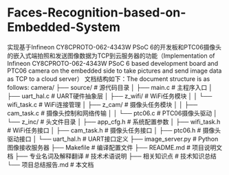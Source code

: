 # Faces-Recognition-based-on-Embedded-System
实现基于Infineon CY8CPROTO-062-4343W PSoC 6的开发板和PTC06摄像头的嵌入式端拍照和发送图像数据为TCP到云服务器的功能（Implementation of Infineon CY8CPROTO-062-4343W PSoC 6 based development board and PTC06 camera on the embedded side to take pictures and send image data as TCP to a cloud server） 
文档结构如下：The document structure is as follows:
camera/
├── source/                          # 源代码目录
│   ├── main.c                      # 主程序入口
│   ├── uart_hal.c                  # UART硬件抽象层
│   ├── z_wifi/                     # WiFi任务模块
│   │   └── wifi_task.c             # WiFi连接管理
│   ├── z_cam/                      # 摄像头任务模块
│   │   ├── cam_task.c              # 摄像头控制和网络传输
│   │   └── ptc06.c                 # PTC06摄像头驱动
│   └── z_inc/                      # 头文件目录
│       ├── app_cfg.h               # 系统配置参数
│       ├── wifi_task.h             # WiFi任务接口
│       ├── cam_task.h              # 摄像头任务接口
│       ├── ptc06.h                 # 摄像头驱动接口
│       └── uart_hal.h              # UART接口定义
├── image_server.py                  # Python图像接收服务器
├── Makefile                        # 编译配置文件
├── README.md                       # 项目说明文档
├── 专业名词及解释翻译              # 技术术语说明
├── 相关知识点                      # 技术知识总结
└── 项目总结报告.md                 # 本文档
